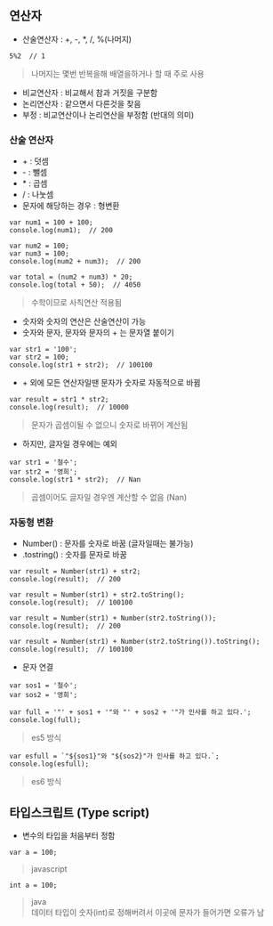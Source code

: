 ## 연산자
- 산술연산자 : \+, \-, \*, \/, \%(나머지)
```
5%2  // 1
```
> 나머지는 몇번 반복을해 배열을하거나 할 때 주로 사용
- 비교연산자 : 비교해서 참과 거짓을 구분함
- 논리연산자 : 같으면서 다른것을 찾음
- 부정 : 비교연산이나 논리연산을 부정함 (반대의 의미)

### 산술 연산자
- \+ : 덧셈
- \- : 뺄셈
- \* : 곱셈
- \/ : 나눗셈
- 문자에 해당하는 경우 : 형변환
```
var num1 = 100 + 100;
console.log(num1);  // 200
```
```
var num2 = 100;
var num3 = 100;
console.log(num2 + num3);  // 200
```
```
var total = (num2 + num3) * 20;
console.log(total + 50);  // 4050
```
> 수학이므로 사칙연산 적용됨

- 숫자와 숫자의 연산은 산술연산이 가능
- 숫자와 문자, 문자와 문자의 \+ 는 문자열 붙이기
```
var str1 = '100';
var str2 = 100;
console.log(str1 + str2);  // 100100
```
- \+ 외에 모든 연산자일땐 문자가 숫자로 자동적으로 바뀜
```
var result = str1 * str2;
console.log(result);  // 10000
```
> 문자가 곱셈이될 수 없으니 숫자로 바뀌어 계산됨
- 하지만, 글자일 경우에는 예외
```
var str1 = '철수';
var str2 = '영희';
console.log(str1 * str2);  // Nan
```
> 곱셈이어도 글자일 경우엔 계산할 수 없음 (Nan)

### 자동형 변환
- Number() : 문자를 숫자로 바꿈 (글자일때는 불가능)
- .tostring() : 숫자를 문자로 바꿈
```
var result = Number(str1) + str2;
console.log(result);  // 200
```
```
var result = Number(str1) + str2.toString();
console.log(result);  // 100100
```
```
var result = Number(str1) + Number(str2.toString());
console.log(result);  // 200
```
```
var result = Number(str1) + Number(str2.toString()).toString();
console.log(result);  // 100100
```
- 문자 연결
```
var sos1 = '철수';
var sos2 = '영희';
```
```
var full = '"' + sos1 + '"와 "' + sos2 + '"가 인사를 하고 있다.';
console.log(full);
```
> es5 방식
```
var esfull = `"${sos1}"와 "${sos2}"가 인사를 하고 있다.`;
console.log(esfull);
```
> es6 방식

## 타입스크립트 (Type script)
- 변수의 타입을 처음부터 정함
```
var a = 100;
```
> javascript
```
int a = 100;
```
> java<br/>데이터 타입이 숫자(int)로 정해버려서 이곳에 문자가 들어가면 오류가 남
